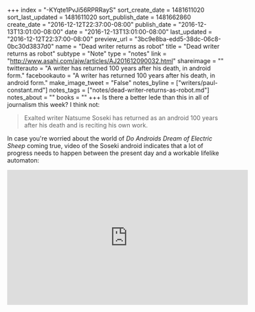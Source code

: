 +++
index = "-KYqte1PvJi56RPRRayS"
sort_create_date = 1481611020
sort_last_updated = 1481611020
sort_publish_date = 1481662860
create_date = "2016-12-12T22:37:00-08:00"
publish_date = "2016-12-13T13:01:00-08:00"
date = "2016-12-13T13:01:00-08:00"
last_updated = "2016-12-12T22:37:00-08:00"
preview_url = "3bc9e8ba-edd5-38dc-06c8-0bc30d3837d0"
name = "Dead writer returns as robot"
title = "Dead writer returns as robot"
subtype = "Note"
type = "notes"
link = "http://www.asahi.com/ajw/articles/AJ201612090032.html"
shareimage = ""
twitterauto = "A writer has returned 100 years after his death, in android form."
facebookauto = "A writer has returned 100 years after his death, in android form."
make_image_tweet = "False"
notes_byline = ["writers/paul-constant.md"]
notes_tags = ["notes/dead-writer-returns-as-robot.md"]
notes_about = ""
books = ""
+++
Is there a better lede than this in all of journalism this week? I think not:

<blockquote>Exalted writer Natsume Soseki has returned as an android 100 years after his death and is reciting his own work.</blockquote>

In case you're worried about the world of *Do Androids Dream of Electric Sheep* coming true, video of the Soseki android indicates that a lot of progress needs to happen between the present day and a workable lifelike automaton:

<iframe width="560" height="315" src="https://www.youtube.com/embed/RmnjrRzxNeE?rel=0" frameborder="0" allowfullscreen></iframe>